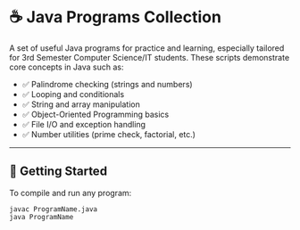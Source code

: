 # ☕ Java Programs Collection

A set of useful Java programs for practice and learning, especially tailored for 3rd Semester Computer Science/IT students. These scripts demonstrate core concepts in Java such as:

- ✅ Palindrome checking (strings and numbers)
- ✅ Looping and conditionals
- ✅ String and array manipulation
- ✅ Object-Oriented Programming basics
- ✅ File I/O and exception handling
- ✅ Number utilities (prime check, factorial, etc.)

---

## 🚀 Getting Started

To compile and run any program:

```bash'''
javac ProgramName.java
java ProgramName
